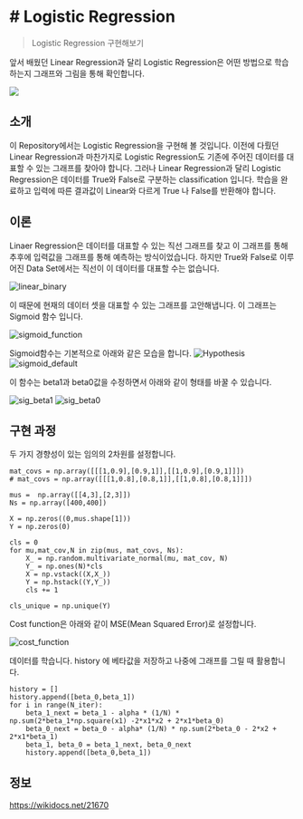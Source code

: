 # # Logistic Regression
> Logistic Regression 구현해보기

앞서 배웠던 Linear Regression과 달리 Logistic Regression은 어떤 방법으로 학습하는지 그래프와 그림을 통해 확인합니다.


![](../header.png)

## 소개

  이 Repository에서는 Logistic Regression을 구현해 볼 것입니다. 이전에 다뤘던 Linear Regression과 마찬가지로 Logistic Regression도 기존에 주어진 데이터를 대표할 수 있는 그래프를 찾아야 합니다. 그러나 Linear Regression과 달리 Logistic Regression은 데이터를 True와 False로 구분하는 classification 입니다. 학습을 완료하고 입력에 따른 결과값이 Linear와 다르게 True 나 False를  반환해야 합니다.    
  
## 이론 
Linaer Regression은 데이터를 대표할 수 있는 직선 그래프를 찾고 이 그래프를 통해 추후에 입력값을 그래프를 통해 예측하는 방식이었습니다. 하지만 True와 False로 이루어진 Data Set에서는 직선이 이 데이터를 대표할 수는 없습니다.

![linear_binary](https://user-images.githubusercontent.com/44831709/131362869-9e7e9996-ac7b-49bc-8985-62f7c9e42e80.png)   

이 때문에 현재의 데이터 셋을 대표할 수 있는 그래프를 고안해냅니다. 이 그래프는 Sigmoid 함수 입니다.

![sigmoid_function](https://user-images.githubusercontent.com/44831709/132097048-b6b14a63-a387-4a3d-ac72-d24be17bd386.png)

Sigmoid함수는 기본적으로 아래와 같은 모습을 합니다. 
![Hypothesis](https://user-images.githubusercontent.com/44831709/132097332-b4ecc5fb-c60d-4481-8980-fe9590a1d9fa.png)
![sigmoid_default](https://user-images.githubusercontent.com/44831709/132097256-5903b99c-ecf9-4588-ad49-98cfdf9066e4.png)

이 함수는 beta1과 beta0값을 수정하면서 아래와 같이 형태를 바꿀 수 있습니다. 

![sig_beta1](https://user-images.githubusercontent.com/44831709/132101508-0f5065eb-b4f3-4b31-b25d-db74023c0479.png)
![sig_beta0](https://user-images.githubusercontent.com/44831709/132101519-0ff4571f-1d37-49e5-8115-03c9c282dfff.png)




## 구현 과정

두 가지 경향성이 있는 임의의 2차원를 설정합니다.

```
mat_covs = np.array([[[1,0.9],[0.9,1]],[[1,0.9],[0.9,1]]])
# mat_covs = np.array([[[1,0.8],[0.8,1]],[[1,0.8],[0.8,1]]])

mus =  np.array([[4,3],[2,3]])
Ns = np.array([400,400])

X = np.zeros((0,mus.shape[1]))
Y = np.zeros(0)

cls = 0
for mu,mat_cov,N in zip(mus, mat_covs, Ns):
    X_ = np.random.multivariate_normal(mu, mat_cov, N)
    Y_ = np.ones(N)*cls
    X = np.vstack((X,X_))
    Y = np.hstack((Y,Y_))
    cls += 1
    
cls_unique = np.unique(Y)

```

Cost function은 아래와 같이 MSE(Mean Squared Error)로 설정합니다.   


![cost_function](https://user-images.githubusercontent.com/44831709/130806508-eae6ef66-e175-4f52-acbf-edba20e9aa6f.png)


데이터를 학습니다. history 에 베타값을 저장하고 나중에 그래프를 그릴 때 활용합니다.

```
history = []
history.append([beta_0,beta_1])
for i in range(N_iter):
    beta_1_next = beta_1 - alpha * (1/N) * np.sum(2*beta_1*np.square(x1) -2*x1*x2 + 2*x1*beta_0)
    beta_0_next = beta_0 - alpha* (1/N) * np.sum(2*beta_0 - 2*x2 + 2*x1*beta_1)
    beta_1, beta_0 = beta_1_next, beta_0_next
    history.append([beta_0,beta_1])

```



## 정보

https://wikidocs.net/21670
